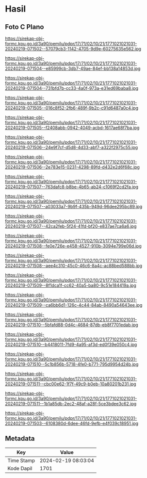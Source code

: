 # Hasil

## Foto C Plano

https://sirekap-obj-formc.kpu.go.id/3a90/pemilu/pdpr/17/71/02/10/21/1771021021031-20240219-071502--57079cb3-1142-4705-9d9e-60275635e562.jpg

https://sirekap-obj-formc.kpu.go.id/3a90/pemilu/pdpr/17/71/02/10/21/1771021021031-20240219-071504--e85999cb-3db7-49ae-84ef-bb138a14853d.jpg

https://sirekap-obj-formc.kpu.go.id/3a90/pemilu/pdpr/17/71/02/10/21/1771021021031-20240219-071504--731bfd7b-cc33-4a0f-973a-e31ed69baba8.jpg

https://sirekap-obj-formc.kpu.go.id/3a90/pemilu/pdpr/17/71/02/10/21/1771021021031-20240219-071505--016c8f52-2fb6-489f-9b2c-c91d6487a0c4.jpg

https://sirekap-obj-formc.kpu.go.id/3a90/pemilu/pdpr/17/71/02/10/21/1771021021031-20240219-071505--f2408abb-0942-4049-acbd-1617ae68f7ba.jpg

https://sirekap-obj-formc.kpu.go.id/3a90/pemilu/pdpr/17/71/02/10/21/1771021021031-20240219-071506--24e9f7cf-d5d8-4d33-abf7-a322f2975c55.jpg

https://sirekap-obj-formc.kpu.go.id/3a90/pemilu/pdpr/17/71/02/10/21/1771021021031-20240219-071506--2e783e15-0231-4298-89fd-d432e2d6f68c.jpg

https://sirekap-obj-formc.kpu.go.id/3a90/pemilu/pdpr/17/71/02/10/21/1771021021031-20240219-071507--763dafc8-b8be-4b65-ab24-c1069f2cd2fa.jpg

https://sirekap-obj-formc.kpu.go.id/3a90/pemilu/pdpr/17/71/02/10/21/1771021021031-20240219-071507--a03033a7-9b9f-435b-949d-96dee295bc89.jpg

https://sirekap-obj-formc.kpu.go.id/3a90/pemilu/pdpr/17/71/02/10/21/1771021021031-20240219-071507--42ca2feb-5f24-41fd-bf20-e837ae7ca6a6.jpg

https://sirekap-obj-formc.kpu.go.id/3a90/pemilu/pdpr/17/71/02/10/21/1771021021031-20240219-071508--fe0e726e-e458-4527-910b-3094e799e06d.jpg

https://sirekap-obj-formc.kpu.go.id/3a90/pemilu/pdpr/17/71/02/10/21/1771021021031-20240219-071508--aee4c310-45c0-46c6-8a4c-ac88bed588bb.jpg

https://sirekap-obj-formc.kpu.go.id/3a90/pemilu/pdpr/17/71/02/10/21/1771021021031-20240219-071509--8f1dca1f-cc62-40a5-ba80-9c51e184419a.jpg

https://sirekap-obj-formc.kpu.go.id/3a90/pemilu/pdpr/17/71/02/10/21/1771021021031-20240219-071509--ca6bb6d1-126c-4c44-84ab-8490a54643ee.jpg

https://sirekap-obj-formc.kpu.go.id/3a90/pemilu/pdpr/17/71/02/10/21/1771021021031-20240219-071510--5bfafd88-0d4c-4684-87db-eb8f7701edab.jpg

https://sirekap-obj-formc.kpu.go.id/3a90/pemilu/pdpr/17/71/02/10/21/1771021021031-20240219-071510--b4418011-7fd9-4a95-af3d-ed0f39e050c4.jpg

https://sirekap-obj-formc.kpu.go.id/3a90/pemilu/pdpr/17/71/02/10/21/1771021021031-20240219-071510--5c1b856b-5718-4fe0-b771-795d9954d24b.jpg

https://sirekap-obj-formc.kpu.go.id/3a90/pemilu/pdpr/17/71/02/10/21/1771021021031-20240219-071511--cbc00e62-1f7f-49c9-b0eb-10a80201b231.jpg

https://sirekap-obj-formc.kpu.go.id/3a90/pemilu/pdpr/17/71/02/10/21/1771021021031-20240219-071511--1b1a85db-2ec2-48af-a28f-5ce3bdee3c62.jpg

https://sirekap-obj-formc.kpu.go.id/3a90/pemilu/pdpr/17/71/02/10/21/1771021021031-20240219-071503--6108380d-6dee-46fd-9efb-e4f039c18951.jpg


## Metadata

| Key        | Value               |
| ---------- | ------------------- |
| Time Stamp | 2024-02-19 08:03:04 |
| Kode Dapil | 1701                |



